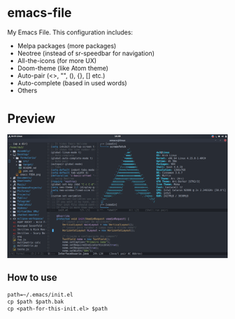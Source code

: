 # emacs-file
My Emacs File. This configuration includes:
* Melpa packages (more packages)
* Neotree (instead of sr-speedbar for navigation)
* All-the-icons (for more UX)
* Doom-theme (like Atom theme)
* Auto-pair (<>, "", (), {}, [] etc.)
* Auto-complete (based in used words)
* Others

# Preview

<p align="center">
    <img src="preview/preview.png"></img>
</p>

## How to use
```
path=~/.emacs/init.el 
cp $path $path.bak
cp <path-for-this-init.el> $path
```
